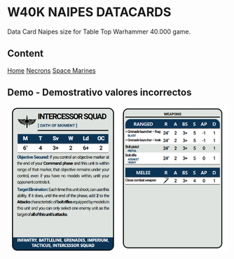 # W40K NAIPES DATACARDS
Data Card Naipes size for Table Top Warhammer 40.000 game.

## Content

[Home](https://ravog.github.io/w40k_naipes_datacards/)
[Necrons](https://ravog.github.io/w40k_naipes_datacards/necrons)
[Space Marines](https://ravog.github.io/w40k_naipes_datacards/space_marines)


## Demo - Demostrativo valores incorrectos

![Data Card](./images/muestra.png)